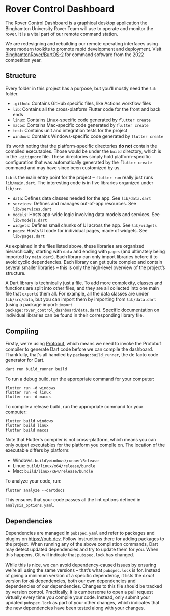 # Rover Control Dashboard
The Rover Control Dashboard is a graphical desktop application the Binghamton University Rover Team will use to operate and monitor the rover. It is a vital part of our remote command station.

We are redesigning and rebuilding our remote operating interfaces using more modern toolkits to promote rapid development and deployment. Visit [BinghamtonRover/BurtOS-2](https://github.com/BinghamtonRover/BurtOS-2) for command software from the 2022 competition year.

## Structure 

Every folder in this project has a purpose, but you’ll mostly need the `lib` folder. 

- `.github`: Contains GitHub specific files, like Actions workflow files
- `lib`: Contains all the cross-platform Flutter code for the front and back ends
- `linux`: Contains Linux-specific code generated by `flutter create`
- `macos`: Contains Mac-specific code generated by `flutter create`
- `test`: Contains unit and integration tests for the project
- `windows`: Contains Windows-specific code generated by `flutter create`

It’s worth noting that the platform-specific directories **do not** contain the compiled executables. Those would be under the `build` directory, which is in the `.gitignore` file. These directories simply hold platform-specific configuration that was automatically generated by the `flutter create` command and may have since been customized by us. 

`lib` is the main entry point for the project – `flutter run` really just runs `lib/main.dart`. The interesting code is in five libraries organized under `lib/src`.

- `data`: Defines data classes needed for the app. See `lib/data.dart`
- `services`: Defines and manages out-of-app resources. See `lib/services.dart`
- `models`: Hosts app-wide logic involving data models and services. See `lib/models.dart`
- `widgets`: Defines small chunks of UI across the app. See `lib/widgets`
- `pages`: Hosts UI code for individual pages, made of widgets. See `lib/pages.dart`

As explained in the files listed above, these libraries are organized hierarchically, starting with `data` and ending with `pages` (and ultimately being imported by `main.dart`). Each library can only import libraries before it to avoid cyclic dependencies. Each library can get quite complex and contain several smaller libraries – this is only the high-level overview of the project’s structure. 

A Dart library is technically just a file. To add more complexity, classes and functions are split into other files, and they are all collected into one main file that `export`s them all. For example, all the data classes are under `lib/src/data`, but you can import them by importing from `lib/data.dart` (using a package import: `import package:rover_control_dashboard/data.dart`). Specific documentation on individual libraries can be found in their corresponding library file. 

 ## Compiling

Firstly, we're using [Protobuf](https://developers.google.com/protocol-buffers), which means we need to invoke the Protobuf compiler to generate Dart code before we can compile the dashboard. Thankfully, that's all handled by `package:build_runner`, the de facto code generator for Dart. 
```
dart run build_runner build
```

To run a debug build, run the appropriate command for your computer:

```
flutter run -d windows
flutter run -d linux
flutter run -d macos
```

To compile a release build, run the appropriate command for your computer: 

```
flutter build windows
flutter build linux
flutter build macos
```

Note that Flutter's compiler is not cross-platform, which means you can only output executables for the platform you compile on. The location of the executable differs by platform: 

- Windows: `build\windows\runner\Release`
- Linux: `build/linux/x64/release/bundle`
- Mac: `build/linux/x64/release/bundle`

To analyze your code, run: 

```
flutter analyze --dartdocs
```

This ensures that your code passes all the lint options defined in `analysis_options.yaml`.

## Dependencies

Dependencies are managed in `pubspec.yaml` and refer to packages and plugins on https://pub.dev. Follow instructions there for adding packages to the project. When running any of the above compilation commands, Dart may detect updated dependencies and try to update them for you. When this happens, Git will indicate that `pubspec.lock` has changed. 

While this is nice, we can avoid dependency-caused issues by ensuring we’re all using the same versions – that’s what `pubspec.lock` is for. Instead of giving a minimum version of a specific dependency, it lists the _exact_ version for _all_ dependencies, both our own dependencies and dependencies of our dependencies. Changes to this file should be tracked by version control. Practically, it is cumbersome to open a pull request virtually every time you compile your code. Instead, only submit your updated `pubspec.lock` as part of your other changes, which indicates that the new dependencies have been tested along with your changes. 
